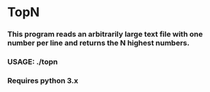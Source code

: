 # TopN

### This program reads an arbitrarily large text file with one number per line and returns the N highest numbers.

### USAGE: ./topn <filename> <N>

### Requires python 3.x
